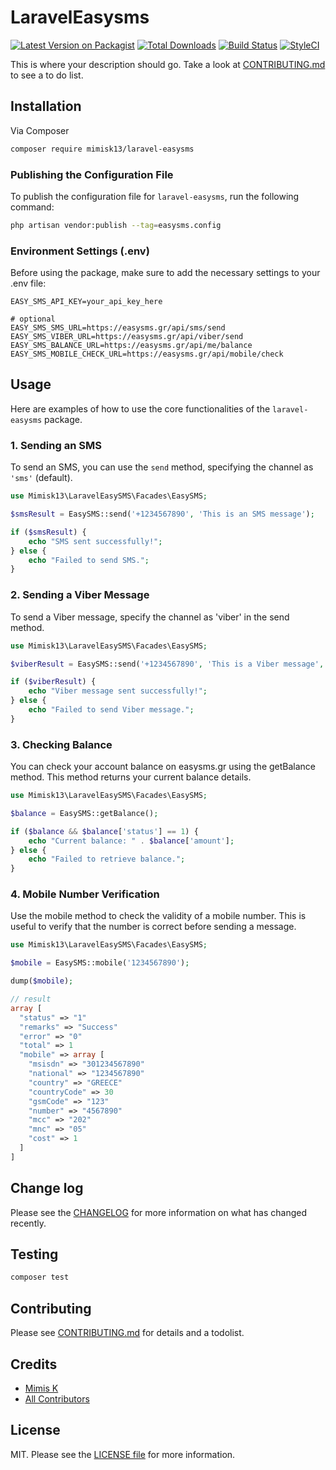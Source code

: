 # LaravelEasysms

[![Latest Version on Packagist][ico-version]][link-packagist]
[![Total Downloads][ico-downloads]][link-downloads]
[![Build Status][ico-travis]][link-travis]
[![StyleCI][ico-styleci]][link-styleci]

This is where your description should go. Take a look at [CONTRIBUTING.md](CONTRIBUTING.md) to see a to do list.

## Installation

Via Composer

```bash
composer require mimisk13/laravel-easysms
```

### Publishing the Configuration File

To publish the configuration file for `laravel-easysms`, run the following command:

```bash
php artisan vendor:publish --tag=easysms.config
```

### Environment Settings (.env)

Before using the package, make sure to add the necessary settings to your .env file:

```dotenv
EASY_SMS_API_KEY=your_api_key_here

# optional
EASY_SMS_SMS_URL=https://easysms.gr/api/sms/send
EASY_SMS_VIBER_URL=https://easysms.gr/api/viber/send
EASY_SMS_BALANCE_URL=https://easysms.gr/api/me/balance
EASY_SMS_MOBILE_CHECK_URL=https://easysms.gr/api/mobile/check
```

## Usage

Here are examples of how to use the core functionalities of the `laravel-easysms` package.

### 1. Sending an SMS

To send an SMS, you can use the `send` method, specifying the channel as `'sms'` (default).

```php
use Mimisk13\LaravelEasySMS\Facades\EasySMS;

$smsResult = EasySMS::send('+1234567890', 'This is an SMS message');

if ($smsResult) {
    echo "SMS sent successfully!";
} else {
    echo "Failed to send SMS.";
}
```

### 2. Sending a Viber Message

To send a Viber message, specify the channel as 'viber' in the send method.

```php
use Mimisk13\LaravelEasySMS\Facades\EasySMS;

$viberResult = EasySMS::send('+1234567890', 'This is a Viber message', 'viber');

if ($viberResult) {
    echo "Viber message sent successfully!";
} else {
    echo "Failed to send Viber message.";
}
```

### 3. Checking Balance

You can check your account balance on easysms.gr using the getBalance method. This method returns your current balance details.

```php
use Mimisk13\LaravelEasySMS\Facades\EasySMS;

$balance = EasySMS::getBalance();

if ($balance && $balance['status'] == 1) {
    echo "Current balance: " . $balance['amount'];
} else {
    echo "Failed to retrieve balance.";
}
```

### 4. Mobile Number Verification

Use the mobile method to check the validity of a mobile number. This is useful to verify that the number is correct before sending a message.

```php
use Mimisk13\LaravelEasySMS\Facades\EasySMS;

$mobile = EasySMS::mobile('1234567890');

dump($mobile);

// result
array [
  "status" => "1"
  "remarks" => "Success"
  "error" => "0"
  "total" => 1
  "mobile" => array [
    "msisdn" => "301234567890"
    "national" => "1234567890"
    "country" => "GREECE"
    "countryCode" => 30
    "gsmCode" => "123"
    "number" => "4567890"
    "mcc" => "202"
    "mnc" => "05"
    "cost" => 1
  ]
]
```

## Change log

Please see the [CHANGELOG](CHANGELOG.md) for more information on what has changed recently.

## Testing

```bash
composer test
```

## Contributing

Please see [CONTRIBUTING.md](CONTRIBUTING.md) for details and a todolist.

## Credits

- [Mimis K][link-author]
- [All Contributors][link-contributors]

## License

MIT. Please see the [LICENSE file](LICENSE.md) for more information.

[ico-version]: https://img.shields.io/packagist/v/mimisk13/laravel-easysms.svg?style=flat-square
[ico-downloads]: https://img.shields.io/packagist/dt/mimisk13/laravel-easysms.svg?style=flat-square
[ico-travis]: https://img.shields.io/travis/mimisk13/laravel-easysms/master.svg?style=flat-square
[ico-styleci]: https://github.styleci.io/repos/882819567/shield

[link-packagist]: https://packagist.org/packages/mimisk13/laravel-easysms
[link-downloads]: https://packagist.org/packages/mimisk13/laravel-easysms
[link-travis]: https://travis-ci.org/mimisk13/laravel-easysms
[link-styleci]: https://github.styleci.io/repos/882819567
[link-author]: https://github.com/mimisk13
[link-contributors]: ../../contributors
